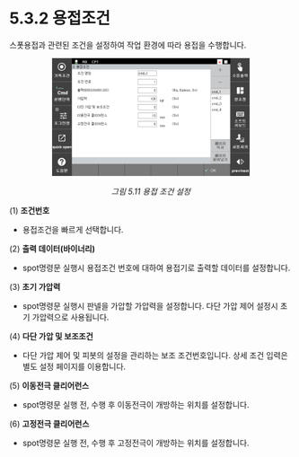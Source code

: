 ﻿# 5.3.2 용접조건

스폿용접과 관련된 조건을 설정하여 작업 환경에 따라 용접을 수행합니다.

<p align=center>
<img src="../../../_assets/image_75.png" width="70%"></img>
<em><p align="center">그림 5.11 용접 조건 설정</p></em>
</p>

(1)  **조건번호**
-    용접조건을 빠르게 선택합니다.
  
(2)  **출력 데이터(바이너리)**
-    spot명령문 실행시 용접조건 번호에 대하여 용접기로 출력할 데이터를 설정합니다.
  
(3)  **초기 가압력**
-    spot명령문 실행시 판넬을 가압할 가압력을 설정합니다. 다단 가압 제어 설정시 초기 가압력으로 사용됩니다.

(4)  **다단 가압 및 보조조건**
-   다단 가압 제어 및 피봇의 설정을 관리하는 보조 조건번호입니다. 상세 조건 입력은 별도 설정 페이지를 이용합니다.


(5)  **이동전극 클리어런스**
-   spot명령문 실행 전, 수행 후 이동전극이 개방하는 위치를 설정합니다.

(6)  **고정전극 클리어런스**
-   spot명령문 실행 전, 수행 후 고정전극이 개방하는 위치를 설정합니다.

